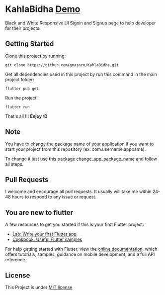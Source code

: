# KahlaBidha [Demo](https://gnassro.github.io/kahlaBidha/)


Black and White Responsive UI Signin and Signup page to help developer for their projects.

## Getting Started

Clone this project by running:

```
git clone https://github.com/gnassro/KahlaBidha.git
```

Get all dependencies used in this project by run this command in the main project folder:


```
flutter pub get
```

Run the project:

```
flutter run
```

That's all !!! **Enjoy :D**

## Note

You have to change the package name of your application if you want to start your project from this repository (ex: com.username.appname).

To change it just use this package [change_app_package_name](https://pub.dev/packages/change_app_package_name) and follow all steps.

## Pull Requests

I welcome and encourage all pull requests. It usually will take me within 24-48 hours to respond to any issue or request.

## You are new to flutter

A few resources to get you started if this is your first Flutter project:

- [Lab: Write your first Flutter app](https://flutter.dev/docs/get-started/codelab)
- [Cookbook: Useful Flutter samples](https://flutter.dev/docs/cookbook)

For help getting started with Flutter, view the
[online documentation](https://flutter.dev/docs), which offers tutorials,
samples, guidance on mobile development, and a full API reference.

## License

This Project is under [MIT license](https://github.com/gnassro/KahlaBidha/blob/main/LICENSE)
